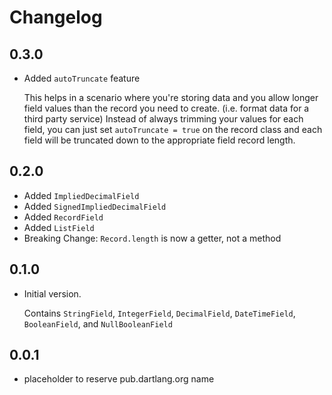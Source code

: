 # Changelog

## 0.3.0
- Added `autoTruncate` feature
  
  This helps in a scenario where you're storing data and you allow
  longer field values than the record you need to create. (i.e. format 
  data for a third party service)  Instead of always trimming your values
  for each field, you can just set `autoTruncate = true` on the record 
  class and each field will be truncated down to the appropriate field 
  record length. 

## 0.2.0
- Added `ImpliedDecimalField`
- Added `SignedImpliedDecimalField`
- Added `RecordField`
- Added `ListField`
- Breaking Change: `Record.length` is now a getter, not a method

## 0.1.0
- Initial version. 
  
  Contains `StringField`, `IntegerField`, `DecimalField`,
  `DateTimeField`, `BooleanField`, and `NullBooleanField` 


## 0.0.1

- placeholder to reserve pub.dartlang.org name
